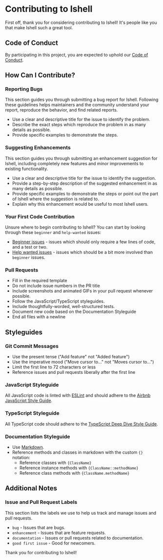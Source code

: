 # Contributing to Ishell

First off, thank you for considering contributing to Ishell! It's people like you that make Ishell such a great tool.

## Code of Conduct

By participating in this project, you are expected to uphold our [Code of Conduct](CODE_OF_CONDUCT.md).

## How Can I Contribute?

### Reporting Bugs

This section guides you through submitting a bug report for Ishell. Following these guidelines helps maintainers and the community understand your report, reproduce the behavior, and find related reports.

- Use a clear and descriptive title for the issue to identify the problem.
- Describe the exact steps which reproduce the problem in as many details as possible.
- Provide specific examples to demonstrate the steps.

### Suggesting Enhancements

This section guides you through submitting an enhancement suggestion for Ishell, including completely new features and minor improvements to existing functionality.

- Use a clear and descriptive title for the issue to identify the suggestion.
- Provide a step-by-step description of the suggested enhancement in as many details as possible.
- Provide specific examples to demonstrate the steps or point out the part of Ishell where the suggestion is related to.
- Explain why this enhancement would be useful to most Ishell users.

### Your First Code Contribution

Unsure where to begin contributing to Ishell? You can start by looking through these `beginner` and `help-wanted` issues:

- [Beginner issues](https://github.com/seregonwar/Ishell/labels/beginner) - issues which should only require a few lines of code, and a test or two.
- [Help wanted issues](https://github.com/seregonwar/Ishell/labels/help%20wanted) - issues which should be a bit more involved than `beginner` issues.

### Pull Requests

- Fill in the required template
- Do not include issue numbers in the PR title
- Include screenshots and animated GIFs in your pull request whenever possible.
- Follow the JavaScript/TypeScript styleguides.
- Include thoughtfully-worded, well-structured tests.
- Document new code based on the Documentation Styleguide
- End all files with a newline

## Styleguides

### Git Commit Messages

- Use the present tense ("Add feature" not "Added feature")
- Use the imperative mood ("Move cursor to..." not "Moves cursor to...")
- Limit the first line to 72 characters or less
- Reference issues and pull requests liberally after the first line

### JavaScript Styleguide

All JavaScript code is linted with [ESLint](https://eslint.org/) and should adhere to the [Airbnb JavaScript Style Guide](https://github.com/airbnb/javascript).

### TypeScript Styleguide

All TypeScript code should adhere to the [TypeScript Deep Dive Style Guide](https://basarat.gitbook.io/typescript/styleguide).

### Documentation Styleguide

- Use [Markdown](https://daringfireball.net/projects/markdown/).
- Reference methods and classes in markdown with the custom `{}` notation:
    - Reference classes with `{ClassName}`
    - Reference instance methods with `{ClassName::methodName}`
    - Reference class methods with `{ClassName.methodName}`

## Additional Notes

### Issue and Pull Request Labels

This section lists the labels we use to help us track and manage issues and pull requests.

- `bug` - Issues that are bugs.
- `enhancement` - Issues that are feature requests.
- `documentation` - Issues or pull requests related to documentation.
- `good first issue` - Good for newcomers.

Thank you for contributing to Ishell!
